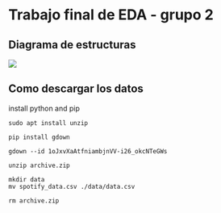 # Trabajo final de EDA - grupo 2

## Diagrama de estructuras 
<img src="https://res.cloudinary.com/dazt6g3o1/image/upload/v1720733134/t05iw7g2gdw2y50k2rep.png">

## Como descargar los datos
install python and pip

```
sudo apt install unzip

pip install gdown

gdown --id 1oJxvXaAtfniambjnVV-i26_okcNTeGWs

unzip archive.zip

mkdir data
mv spotify_data.csv ./data/data.csv

rm archive.zip
```